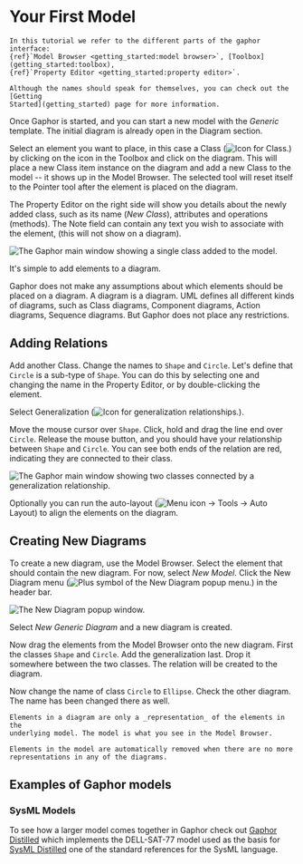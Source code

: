 # Your First Model

```{note}
In this tutorial we refer to the different parts of the gaphor interface:
{ref}`Model Browser <getting_started:model browser>`, [Toolbox](getting_started:toolbox),
{ref}`Property Editor <getting_started:property editor>`.

Although the names should speak for themselves, you can check out the [Getting
Started](getting_started) page for more information.
```

Once Gaphor is started, and you can start a new model with the _Generic_ template. The
initial diagram is already open in the Diagram section.

Select an element you want to place, in this case a Class (![Icon for Class.](../gaphor/ui/icons/hicolor/scalable/actions/gaphor-class-symbolic.svg))
by clicking on the icon in the Toolbox and click on the diagram. This will place
a new Class item instance on the diagram and add a new Class to the model -- it
shows up in the Model Browser. The selected tool will reset itself to the
Pointer tool after the element is placed on the diagram.

The Property Editor on the right side will show you details about the newly added
class, such as its name (_New Class_), attributes and operations (methods).
The Note field can contain any text you wish to associate with the element, (this will not show on a diagram).

![The Gaphor main window showing a single class added to the model.](images/first-model-class.png)

It's simple to add elements to a diagram.

Gaphor does not make any assumptions about which elements should be
placed on a diagram. A diagram is a diagram. UML defines all different
kinds of diagrams, such as Class diagrams, Component diagrams, Action
diagrams, Sequence diagrams. But Gaphor does not place any restrictions.

## Adding Relations

Add another Class. Change the names to `Shape` and `Circle`. Let's define that
`Circle` is a sub-type of `Shape`. You can do this by selecting one and changing
the name in the Property Editor, or by double-clicking the element.

Select Generalization (![Icon for generalization relationships.](../gaphor/ui/icons/hicolor/scalable/actions/gaphor-generalization-symbolic.svg)).

Move the mouse cursor over `Shape`. Click, hold and drag the line end over
`Circle`. Release the mouse button, and you should have your relationship between
`Shape` and `Circle`. You can see both ends of the relation are red, indicating
they are connected to their class.

![The Gaphor main window showing two classes connected by a generalization relationship.](images/first-model-generalization.png)

Optionally you can run the auto-layout (![Menu icon](images/open-menu-symbolic.svg)
→ Tools → Auto Layout) to align the
elements on the diagram.

## Creating New Diagrams

To create a new diagram, use the Model Browser. Select the element that should
contain the new diagram. For now, select _New Model_.
Click the New Diagram menu (![Plus symbol of the New Diagram popup menu.](images/list-add-symbolic.svg)) in the header bar.

![The New Diagram popup window.](images/first-model-new-diagram-popup.png)

Select _New Generic Diagram_ and a new diagram is created.

Now drag the elements from the Model Browser onto the new diagram. First the
classes `Shape` and `Circle`. Add the generalization last. Drop it somewhere
between the two classes. The relation will be created to the diagram.

Now change the name of class `Circle` to `Ellipse`. Check the other diagram. The
name has been changed there as well.


```{important}
Elements in a diagram are only a _representation_ of the elements in the
underlying model. The model is what you see in the Model Browser.

Elements in the model are automatically removed when there are no more
representations in any of the diagrams.
```
## Examples of Gaphor models

### SysML Models
To see how a larger model comes together in Gaphor check out [Gaphor Distilled](https://github.com/mikekidner/gaphor_distilled) which implements the DELL-SAT-77 model used as the basis for [SysML Distilled](https://delligattiassociates.com/publications/?_gl=1*1tu6ekh*_ga*MTMwMTU4NjMyNC4xNzMyNTYyOTUw*_up*MQ..) one of the standard references for the SysML language.
